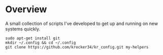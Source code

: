 
# Overview

A small collection of scripts I've developed to get up and running on new systems quickly.

```
sudo apt-get install git
mkdir ~/.config && cd ~/.config
git clone https://github.com/krocker34/kr_config.git my-helpers
```
